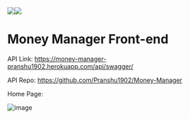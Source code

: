 <div style="display: flex">
  <img src="https://img.shields.io/badge/test-passing-brightgreen" />
  <img src="https://img.shields.io/badge/site-deployed-brightgreen" />
</div>

# Money Manager Front-end

API Link: https://money-manager-pranshu1902.herokuapp.com/api/swagger/

API Repo: https://github.com/Pranshu1902/Money-Manager

Home Page:

![image](https://user-images.githubusercontent.com/70687348/178115083-2ed46c9d-d5c6-4054-ab39-8203c833ecce.png)
